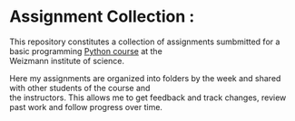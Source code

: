 # Assignment Collection : 

This repository constitutes a collection of assignments sumbmitted for a basic programming [Python course](https://github.com/szabgab/wis-python-course-2024-11) 
at the <br> Weizmann institute of science. <br> 

Here my assignments are organized into folders by the week and shared with other students of the course and  <br> the instructors.
This allows me to get feedback and track changes, review past work and follow progress over time. 

